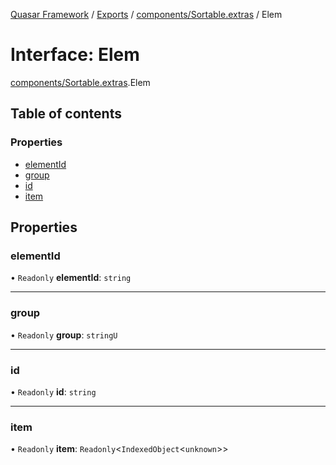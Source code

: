 [Quasar Framework](../index.md) / [Exports](../modules.md) / [components/Sortable.extras](../modules/components_Sortable_extras.md) / Elem

# Interface: Elem

[components/Sortable.extras](../modules/components_Sortable_extras.md).Elem

## Table of contents

### Properties

- [elementId](components_Sortable_extras.Elem.md#elementid)
- [group](components_Sortable_extras.Elem.md#group)
- [id](components_Sortable_extras.Elem.md#id)
- [item](components_Sortable_extras.Elem.md#item)

## Properties

### elementId

• `Readonly` **elementId**: `string`

___

### group

• `Readonly` **group**: `stringU`

___

### id

• `Readonly` **id**: `string`

___

### item

• `Readonly` **item**: `Readonly`<`IndexedObject`<`unknown`\>\>
